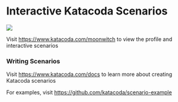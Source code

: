 # Interactive Katacoda Scenarios

[![](http://shields.katacoda.com/katacoda/moonwitch/count.svg)](https://www.katacoda.com/moonwitch "Get your profile on Katacoda.com")

Visit https://www.katacoda.com/moonwitch to view the profile and interactive scenarios

### Writing Scenarios
Visit https://www.katacoda.com/docs to learn more about creating Katacoda scenarios

For examples, visit https://github.com/katacoda/scenario-example
